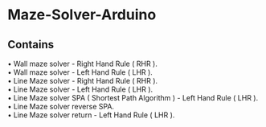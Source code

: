 # Maze-Solver-Arduino

## Contains
• Wall maze solver - Right Hand Rule ( RHR ).<br>
• Wall maze solver - Left Hand Rule ( LHR ).<br>
• Line Maze solver - Right Hand Rule ( RHR ).<br>
• Line Maze solver - Left Hand Rule ( LHR ).<br>
• Line Maze solver SPA ( Shortest Path Algorithm ) - Left Hand Rule ( LHR ).<br>
• Line Maze solver reverse SPA.<br>
• Line Maze solver return - Left Hand Rule ( LHR ).<br>
